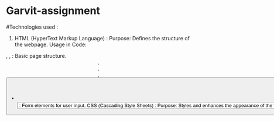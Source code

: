 # Garvit-assignment

#Technologies used :

1. HTML (HyperText Markup Language) :
Purpose: Defines the structure of the webpage.
Usage in Code:
<html>, <head>, <body>: Basic page structure.
<header>, <nav>, <section>, <button>, <ul>, <li>: Organizing content.
<input>, <select>, <option>: Form elements for user input.
  
2. CSS (Cascading Style Sheets) :
Purpose: Styles and enhances the appearance of the webpage.
Usage in Code:
body { background: url(...); color: white; }: Sets the background image and text color.
.hero, .todo-list { padding: 30px; background: black; }: Styles different sections.
button:hover { background: blue; }: Adds a hover effect.
.dark-mode { background: #222; color: #eee; }: Implements dark mode.

4. JavaScript (JS)
Purpose: Adds interactivity and dynamic functionality.
Usage in Code:
DOM Manipulation
Local Storage
Event Listeners
Dark Mode Toggle

6. JSON (JavaScript Object Notation)
Purpose: Stores and transfers task data.

7. Speech Recognition API (JavaScript API)
Purpose: Converts voice input to text.
